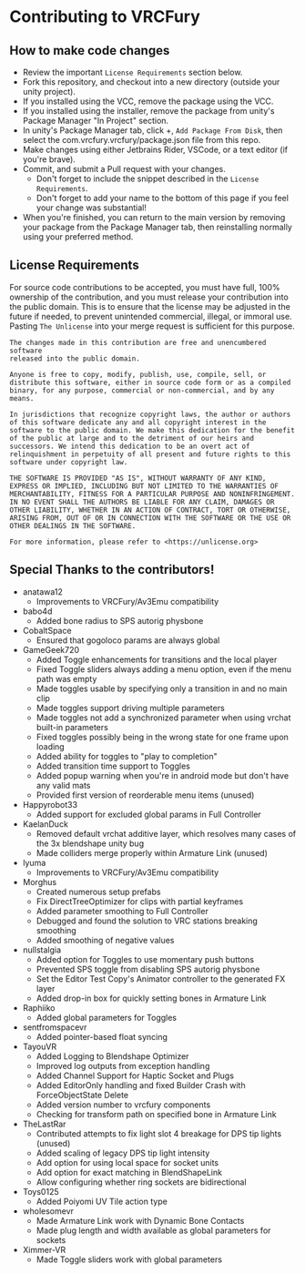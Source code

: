 # Contributing to VRCFury

## How to make code changes

* Review the important `License Requirements` section below.
* Fork this repository, and checkout into a new directory (outside your unity project).
* If you installed using the VCC, remove the package using the VCC.
* If you installed using the installer, remove the package from unity's Package Manager "In Project" section.
* In unity's Package Manager tab, click +, `Add Package From Disk`, then select the com.vrcfury.vrcfury/package.json file from this repo.
* Make changes using either Jetbrains Rider, VSCode, or a text editor (if you're brave).
* Commit, and submit a Pull request with your changes.
  * Don't forget to include the snippet described in the `License Requirements`.
  * Don't forget to add your name to the bottom of this page if you feel your change was substantial!
* When you're finished, you can return to the main version by removing your package from the Package Manager tab, then reinstalling normally using your preferred method.

## License Requirements

For source code contributions to be accepted, you must have full, 100% ownership of the contribution, and you must release your contribution into the public domain. This is to ensure that the license may be adjusted in the future if needed, to prevent unintended commercial, illegal, or immoral use. Pasting `The Unlicense` into your merge request is sufficient for this purpose.

```
The changes made in this contribution are free and unencumbered software
released into the public domain.

Anyone is free to copy, modify, publish, use, compile, sell, or
distribute this software, either in source code form or as a compiled
binary, for any purpose, commercial or non-commercial, and by any
means.

In jurisdictions that recognize copyright laws, the author or authors
of this software dedicate any and all copyright interest in the
software to the public domain. We make this dedication for the benefit
of the public at large and to the detriment of our heirs and
successors. We intend this dedication to be an overt act of
relinquishment in perpetuity of all present and future rights to this
software under copyright law.

THE SOFTWARE IS PROVIDED "AS IS", WITHOUT WARRANTY OF ANY KIND,
EXPRESS OR IMPLIED, INCLUDING BUT NOT LIMITED TO THE WARRANTIES OF
MERCHANTABILITY, FITNESS FOR A PARTICULAR PURPOSE AND NONINFRINGEMENT.
IN NO EVENT SHALL THE AUTHORS BE LIABLE FOR ANY CLAIM, DAMAGES OR
OTHER LIABILITY, WHETHER IN AN ACTION OF CONTRACT, TORT OR OTHERWISE,
ARISING FROM, OUT OF OR IN CONNECTION WITH THE SOFTWARE OR THE USE OR
OTHER DEALINGS IN THE SOFTWARE.

For more information, please refer to <https://unlicense.org>
```

## Special Thanks to the contributors!

* anatawa12
  * Improvements to VRCFury/Av3Emu compatibility
* babo4d
  * Added bone radius to SPS autorig physbone
* CobaltSpace
  * Ensured that gogoloco params are always global
* GameGeek720
  * Added Toggle enhancements for transitions and the local player
  * Fixed Toggle sliders always adding a menu option, even if the menu path was empty
  * Made toggles usable by specifying only a transition in and no main clip
  * Made toggles support driving multiple parameters
  * Made toggles not add a synchronized parameter when using vrchat built-in parameters
  * Fixed toggles possibly being in the wrong state for one frame upon loading
  * Added ability for toggles to "play to completion"
  * Added transition time support to Toggles
  * Added popup warning when you're in android mode but don't have any valid mats
  * Provided first version of reorderable menu items (unused)
* Happyrobot33
  * Added support for excluded global params in Full Controller
* KaelanDuck
  * Removed default vrchat additive layer, which resolves many cases of the 3x blendshape unity bug
  * Made colliders merge properly within Armature Link (unused)
* lyuma
  * Improvements to VRCFury/Av3Emu compatibility
* Morghus
  * Created numerous setup prefabs
  * Fix DirectTreeOptimizer for clips with partial keyframes
  * Added parameter smoothing to Full Controller
  * Debugged and found the solution to VRC stations breaking smoothing
  * Added smoothing of negative values
* nullstalgia
  * Added option for Toggles to use momentary push buttons
  * Prevented SPS toggle from disabling SPS autorig physbone
  * Set the Editor Test Copy's Animator controller to the generated FX layer
  * Added drop-in box for quickly setting bones in Armature Link
* Raphiiko
  * Added global parameters for Toggles
* sentfromspacevr
  * Added pointer-based float syncing
* TayouVR
  * Added Logging to Blendshape Optimizer
  * Improved log outputs from exception handling
  * Added Channel Support for Haptic Socket and Plugs
  * Added EditorOnly handling and fixed Builder Crash with ForceObjectState Delete
  * Added version number to vrcfury components
  * Checking for transform path on specified bone in Armature Link
* TheLastRar
  * Contributed attempts to fix light slot 4 breakage for DPS tip lights (unused)
  * Added scaling of legacy DPS tip light intensity
  * Add option for using local space for socket units
  * Add option for exact matching in BlendShapeLink
  * Allow configuring whether ring sockets are bidirectional
* Toys0125
  * Added Poiyomi UV Tile action type
* wholesomevr
  * Made Armature Link work with Dynamic Bone Contacts
  * Made plug length and width available as global parameters for sockets
* Ximmer-VR
  * Made Toggle sliders work with global parameters

